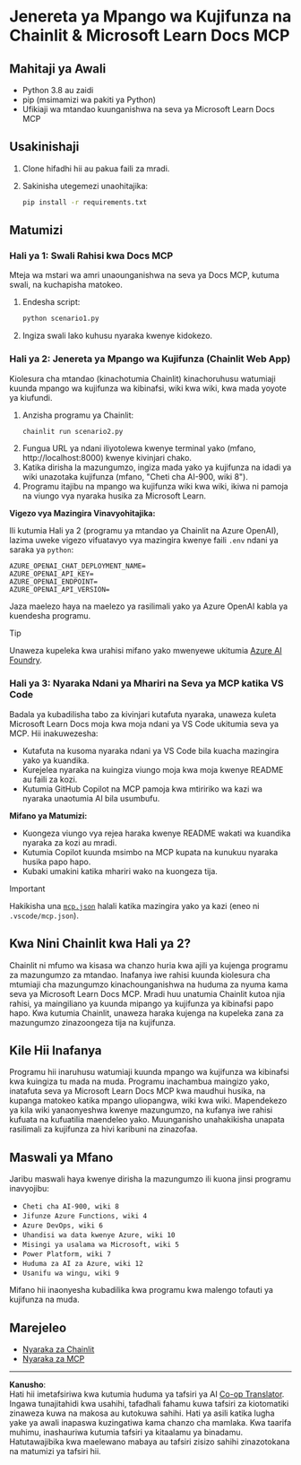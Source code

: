 <!--
CO_OP_TRANSLATOR_METADATA:
{
  "original_hash": "6ef6015d29b95f1cab97fb88a045a991",
  "translation_date": "2025-09-05T11:22:54+00:00",
  "source_file": "09-CaseStudy/docs-mcp/solution/python/README.md",
  "language_code": "sw"
}
-->
# Jenereta ya Mpango wa Kujifunza na Chainlit & Microsoft Learn Docs MCP

## Mahitaji ya Awali

- Python 3.8 au zaidi
- pip (msimamizi wa pakiti ya Python)
- Ufikiaji wa mtandao kuunganishwa na seva ya Microsoft Learn Docs MCP

## Usakinishaji

1. Clone hifadhi hii au pakua faili za mradi.
2. Sakinisha utegemezi unaohitajika:

   ```bash
   pip install -r requirements.txt
   ```

## Matumizi

### Hali ya 1: Swali Rahisi kwa Docs MCP
Mteja wa mstari wa amri unaounganishwa na seva ya Docs MCP, kutuma swali, na kuchapisha matokeo.

1. Endesha script:
   ```bash
   python scenario1.py
   ```
2. Ingiza swali lako kuhusu nyaraka kwenye kidokezo.

### Hali ya 2: Jenereta ya Mpango wa Kujifunza (Chainlit Web App)
Kiolesura cha mtandao (kinachotumia Chainlit) kinachoruhusu watumiaji kuunda mpango wa kujifunza wa kibinafsi, wiki kwa wiki, kwa mada yoyote ya kiufundi.

1. Anzisha programu ya Chainlit:
   ```bash
   chainlit run scenario2.py
   ```
2. Fungua URL ya ndani iliyotolewa kwenye terminal yako (mfano, http://localhost:8000) kwenye kivinjari chako.
3. Katika dirisha la mazungumzo, ingiza mada yako ya kujifunza na idadi ya wiki unazotaka kujifunza (mfano, "Cheti cha AI-900, wiki 8").
4. Programu itajibu na mpango wa kujifunza wiki kwa wiki, ikiwa ni pamoja na viungo vya nyaraka husika za Microsoft Learn.

**Vigezo vya Mazingira Vinavyohitajika:**

Ili kutumia Hali ya 2 (programu ya mtandao ya Chainlit na Azure OpenAI), lazima uweke vigezo vifuatavyo vya mazingira kwenye faili `.env` ndani ya saraka ya `python`:

```
AZURE_OPENAI_CHAT_DEPLOYMENT_NAME=
AZURE_OPENAI_API_KEY=
AZURE_OPENAI_ENDPOINT=
AZURE_OPENAI_API_VERSION=
```

Jaza maelezo haya na maelezo ya rasilimali yako ya Azure OpenAI kabla ya kuendesha programu.

> [!TIP]
> Unaweza kupeleka kwa urahisi mifano yako mwenyewe ukitumia [Azure AI Foundry](https://ai.azure.com/).

### Hali ya 3: Nyaraka Ndani ya Mhariri na Seva ya MCP katika VS Code

Badala ya kubadilisha tabo za kivinjari kutafuta nyaraka, unaweza kuleta Microsoft Learn Docs moja kwa moja ndani ya VS Code ukitumia seva ya MCP. Hii inakuwezesha:
- Kutafuta na kusoma nyaraka ndani ya VS Code bila kuacha mazingira yako ya kuandika.
- Kurejelea nyaraka na kuingiza viungo moja kwa moja kwenye README au faili za kozi.
- Kutumia GitHub Copilot na MCP pamoja kwa mtiririko wa kazi wa nyaraka unaotumia AI bila usumbufu.

**Mifano ya Matumizi:**
- Kuongeza viungo vya rejea haraka kwenye README wakati wa kuandika nyaraka za kozi au mradi.
- Kutumia Copilot kuunda msimbo na MCP kupata na kunukuu nyaraka husika papo hapo.
- Kubaki umakini katika mhariri wako na kuongeza tija.

> [!IMPORTANT]
> Hakikisha una [`mcp.json`](../../../../../../09-CaseStudy/docs-mcp/solution/scenario3/mcp.json) halali katika mazingira yako ya kazi (eneo ni `.vscode/mcp.json`).

## Kwa Nini Chainlit kwa Hali ya 2?

Chainlit ni mfumo wa kisasa wa chanzo huria kwa ajili ya kujenga programu za mazungumzo za mtandao. Inafanya iwe rahisi kuunda kiolesura cha mtumiaji cha mazungumzo kinachounganishwa na huduma za nyuma kama seva ya Microsoft Learn Docs MCP. Mradi huu unatumia Chainlit kutoa njia rahisi, ya maingiliano ya kuunda mipango ya kujifunza ya kibinafsi papo hapo. Kwa kutumia Chainlit, unaweza haraka kujenga na kupeleka zana za mazungumzo zinazoongeza tija na kujifunza.

## Kile Hii Inafanya

Programu hii inaruhusu watumiaji kuunda mpango wa kujifunza wa kibinafsi kwa kuingiza tu mada na muda. Programu inachambua maingizo yako, inatafuta seva ya Microsoft Learn Docs MCP kwa maudhui husika, na kupanga matokeo katika mpango uliopangwa, wiki kwa wiki. Mapendekezo ya kila wiki yanaonyeshwa kwenye mazungumzo, na kufanya iwe rahisi kufuata na kufuatilia maendeleo yako. Muunganisho unahakikisha unapata rasilimali za kujifunza za hivi karibuni na zinazofaa.

## Maswali ya Mfano

Jaribu maswali haya kwenye dirisha la mazungumzo ili kuona jinsi programu inavyojibu:

- `Cheti cha AI-900, wiki 8`
- `Jifunze Azure Functions, wiki 4`
- `Azure DevOps, wiki 6`
- `Uhandisi wa data kwenye Azure, wiki 10`
- `Misingi ya usalama wa Microsoft, wiki 5`
- `Power Platform, wiki 7`
- `Huduma za AI za Azure, wiki 12`
- `Usanifu wa wingu, wiki 9`

Mifano hii inaonyesha kubadilika kwa programu kwa malengo tofauti ya kujifunza na muda.

## Marejeleo

- [Nyaraka za Chainlit](https://docs.chainlit.io/)
- [Nyaraka za MCP](https://github.com/MicrosoftDocs/mcp)

---

**Kanusho**:  
Hati hii imetafsiriwa kwa kutumia huduma ya tafsiri ya AI [Co-op Translator](https://github.com/Azure/co-op-translator). Ingawa tunajitahidi kwa usahihi, tafadhali fahamu kuwa tafsiri za kiotomatiki zinaweza kuwa na makosa au kutokuwa sahihi. Hati ya asili katika lugha yake ya awali inapaswa kuzingatiwa kama chanzo cha mamlaka. Kwa taarifa muhimu, inashauriwa kutumia tafsiri ya kitaalamu ya binadamu. Hatutawajibika kwa maelewano mabaya au tafsiri zisizo sahihi zinazotokana na matumizi ya tafsiri hii.